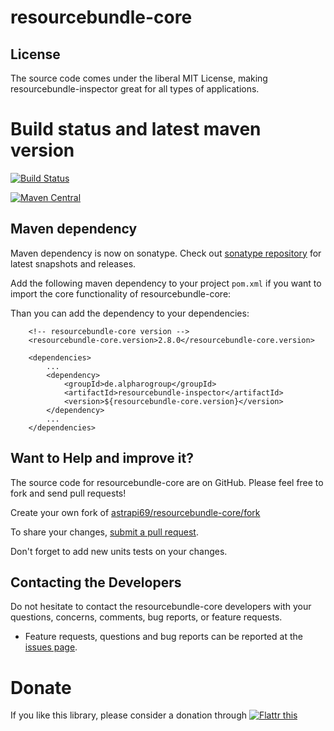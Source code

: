 # resourcebundle-core

## License

The source code comes under the liberal MIT License, making resourcebundle-inspector great for all types of applications.

# Build status and latest maven version

[![Build Status](https://travis-ci.org/astrapi69/resourcebundle-core.svg?branch=master)](https://travis-ci.org/astrapi69/resourcebundle-core)

[![Maven Central](https://maven-badges.herokuapp.com/maven-central/de.alpharogroup/resourcebundle-core/badge.svg)](https://maven-badges.herokuapp.com/maven-central/de.alpharogroup/resourcebundle-core)


## Maven dependency

Maven dependency is now on sonatype.
Check out [sonatype repository](https://oss.sonatype.org/index.html#nexus-search;gav~de.alpharogroup~resourcebundle-core~~~) for latest snapshots and releases.

Add the following maven dependency to your project `pom.xml` if you want to import the core functionality of resourcebundle-core:

Than you can add the dependency to your dependencies:

		<!-- resourcebundle-core version -->
		<resourcebundle-core.version>2.8.0</resourcebundle-core.version>

		<dependencies>
			...
			<dependency>
				<groupId>de.alpharogroup</groupId>
				<artifactId>resourcebundle-inspector</artifactId>
				<version>${resourcebundle-core.version}</version>
			</dependency>
			...
		</dependencies>


## Want to Help and improve it? ###

The source code for resourcebundle-core are on GitHub. Please feel free to fork and send pull requests!

Create your own fork of [astrapi69/resourcebundle-core/fork](https://github.com/astrapi69/resourcebundle-core/fork)

To share your changes, [submit a pull request](https://github.com/astrapi69/resourcebundle-core/pull/new/master).

Don't forget to add new units tests on your changes.

## Contacting the Developers

Do not hesitate to contact the resourcebundle-core developers with your questions, concerns, comments, bug reports, or feature requests.
- Feature requests, questions and bug reports can be reported at the [issues page](https://github.com/astrapi69/resourcebundle-core/issues).

# Donate

If you like this library, please consider a donation through 
<a href="http://flattr.com/thing/4180911/astrapi69resourcebundle-inspector-on-GitHub" target="_blank">
<img src="http://api.flattr.com/button/flattr-badge-large.png" alt="Flattr this" title="Flattr this" border="0" />
</a>
